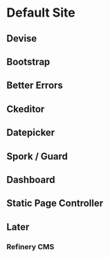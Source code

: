 # Default Site 

## Devise

## Bootstrap

## Better Errors

## Ckeditor

## Datepicker

## Spork / Guard

## Dashboard

## Static Page Controller



## Later

### Refinery CMS

### 
